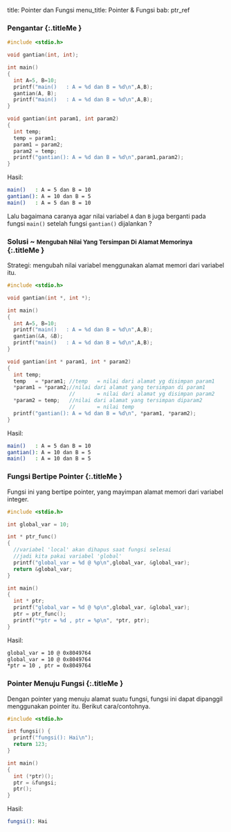 title: Pointer dan Fungsi
menu_title: Pointer & Fungsi
bab: ptr_ref


### <i class="fa fa-info-circle"></i> Pengantar {:.titleMe }

``` c
#include <stdio.h>

void gantian(int, int);

int main()
{
  int A=5, B=10;
  printf("main()   : A = %d dan B = %d\n",A,B);
  gantian(A, B);
  printf("main()   : A = %d dan B = %d\n",A,B);
}

void gantian(int param1, int param2)
{
  int temp;
  temp = param1;
  param1 = param2;
  param2 = temp;
  printf("gantian(): A = %d dan B = %d\n",param1,param2);
}
```

Hasil:
``` bash
main()   : A = 5 dan B = 10
gantian(): A = 10 dan B = 5
main()   : A = 5 dan B = 10
```

Lalu bagaimana caranya agar nilai variabel `A` dan `B` juga berganti pada fungsi `main()` setelah fungsi `gantian()` dijalankan ?

### <i class="fa fa-code"></i> Solusi ~ <small>Mengubah Nilai Yang Tersimpan Di Alamat Memorinya</small> {:.titleMe }

Strategi: mengubah nilai variabel menggunakan alamat memori dari variabel itu.

``` c
#include <stdio.h>

void gantian(int *, int *);

int main()
{
  int A=5, B=10;
  printf("main()   : A = %d dan B = %d\n",A,B);
  gantian(&A, &B);
  printf("main()   : A = %d dan B = %d\n",A,B);
}

void gantian(int * param1, int * param2)
{
  int temp;
  temp   = *param1; //temp   = nilai dari alamat yg disimpan param1
  *param1 = *param2;//nilai dari alamat yang tersimpan di param1
                    //       = nilai dari alamat yg disimpan param2
  *param2 = temp;   //nilai dari alamat yang tersimpan diparam2 
                    //       = nilai temp
  printf("gantian(): A = %d dan B = %d\n", *param1, *param2);
}

```

Hasil:
``` bash
main()   : A = 5 dan B = 10
gantian(): A = 10 dan B = 5
main()   : A = 10 dan B = 5
```


### <i class="fa fa-code"></i> Fungsi Bertipe Pointer {:.titleMe }

Fungsi ini yang bertipe pointer, yang mayimpan alamat memori dari variabel integer.

``` c
#include <stdio.h>

int global_var = 10;

int * ptr_func()
{
  //variabel 'local' akan dihapus saat fungsi selesai
  //jadi kita pakai variabel 'global'
  printf("global_var = %d @ %p\n",global_var, &global_var);
  return &global_var;
}

int main()
{
  int * ptr;
  printf("global_var = %d @ %p\n",global_var, &global_var);
  ptr = ptr_func();
  printf("*ptr = %d , ptr = %p\n", *ptr, ptr);
}
```

Hasil:
``` bash
global_var = 10 @ 0x8049764
global_var = 10 @ 0x8049764
*ptr = 10 , ptr = 0x8049764
```

### <i class="fa fa-code"></i> Pointer Menuju Fungsi {:.titleMe }

Dengan pointer yang menuju alamat suatu fungsi, fungsi ini dapat dipanggil menggunakan pointer itu. Berikut cara/contohnya.
``` c
#include <stdio.h>

int fungsi() {
  printf("fungsi(): Hai\n");
  return 123;
}

int main()
{
  int (*ptr)();
  ptr = &fungsi;
  ptr();
}
```

Hasil:
``` bash
fungsi(): Hai
```
